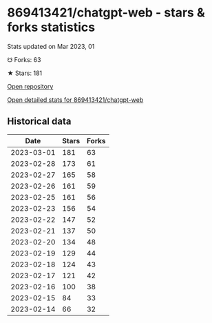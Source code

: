 # 869413421/chatgpt-web - stars & forks statistics

Stats updated on Mar 2023, 01

☋ Forks: 63

★ Stars: 181

[Open repository](https://github.com/869413421/chatgpt-web)

[Open detailed stats for 869413421/chatgpt-web](https://reviewgithub.com/rep/869413421/chatgpt-web)

## Historical data
| Date | Stars | Forks |
|------|-------|-------|
| 2023-03-01 | 181 | 63 | 
| 2023-02-28 | 173 | 61 | 
| 2023-02-27 | 165 | 58 | 
| 2023-02-26 | 161 | 59 | 
| 2023-02-25 | 161 | 56 | 
| 2023-02-23 | 156 | 54 | 
| 2023-02-22 | 147 | 52 | 
| 2023-02-21 | 137 | 50 | 
| 2023-02-20 | 134 | 48 | 
| 2023-02-19 | 129 | 44 | 
| 2023-02-18 | 124 | 43 | 
| 2023-02-17 | 121 | 42 | 
| 2023-02-16 | 100 | 38 | 
| 2023-02-15 | 84 | 33 | 
| 2023-02-14 | 66 | 32 | 

